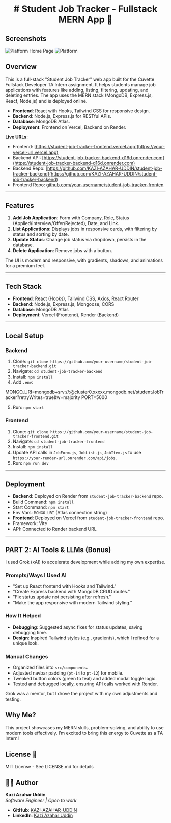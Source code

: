 ## <h1 align="center"># Student Job Tracker - Fullstack MERN App 🚀</h1>


## Screenshots

![Platform Home Page](/frontend/public/homepage.png)
![Platform ](/frontend/public/jobtracker.png)

## Overview
This is a full-stack "Student Job Tracker" web app built for the Cuvette Fullstack Developer TA Intern assignment. It helps students manage job applications with features like adding, listing, filtering, updating, and deleting entries. The app uses the MERN stack (MongoDB, Express.js, React, Node.js) and is deployed online.

- **Frontend**: React with Hooks, Tailwind CSS for responsive design.
- **Backend**: Node.js, Express.js for RESTful APIs.
- **Database**: MongoDB Atlas.
- **Deployment**: Frontend on Vercel, Backend on Render.

**Live URLs**:
- Frontend: [https://student-job-tracker-frontend.vercel.app](https://your-vercel-url.vercel.app)
- Backend API: [https://student-job-tracker-backend-d16d.onrender.com](https://student-job-tracker-backend-d16d.onrender.com)
- Backend Repo: [https://github.com/KAZI-AZAHAR-UDDIN/student-job-tracker-backend](https://github.com/KAZI-AZAHAR-UDDIN/student-job-tracker-backend)
- Frontend Repo: [github.com/your-username/student-job-tracker-fronten](https://github.com/your-username/student-job-tracker-backend)

---

## Features
1. **Add Job Application**: Form with Company, Role, Status (Applied/Interview/Offer/Rejected), Date, and Link.
2. **List Applications**: Displays jobs in responsive cards, with filtering by status and sorting by date.
3. **Update Status**: Change job status via dropdown, persists in the database.
4. **Delete Application**: Remove jobs with a button.

The UI is modern and responsive, with gradients, shadows, and animations for a premium feel.

---

## Tech Stack
- **Frontend**: React (Hooks), Tailwind CSS, Axios, React Router
- **Backend**: Node.js, Express.js, Mongoose, CORS
- **Database**: MongoDB Atlas
- **Deployment**: Vercel (Frontend), Render (Backend)

---

## Local Setup
### Backend
1. Clone: `git clone https://github.com/your-username/student-job-tracker-backend.git`
2. Navigate: `cd student-job-tracker-backend`
3. Install: `npm install`
4. Add `.env`:

MONGO_URI=mongodb+srv://<user>:<password>@cluster0.xxxxx.mongodb.net/studentJobTracker?retryWrites=true&w=majority
PORT=5000


5. Run: `npm start`

### Frontend
1. Clone: `git clone https://github.com/your-username/student-job-tracker-frontend.git`
2. Navigate: `cd student-job-tracker-frontend`
3. Install: `npm install`
4. Update API calls in `JobForm.js`, `JobList.js`, `JobItem.js` to use `https://your-render-url.onrender.com/api/jobs`.
5. Run: `npm run dev`

---

## Deployment
- **Backend**: Deployed on Render from `student-job-tracker-backend` repo.
- Build Command: `npm install`
- Start Command: `npm start`
- Env Vars: `MONGO_URI` (Atlas connection string)
- **Frontend**: Deployed on Vercel from `student-job-tracker-frontend` repo.
- Framework: Vite
- API: Connected to Render backend URL

---

## PART 2: AI Tools & LLMs (Bonus)
I used Grok (xAI) to accelerate development while adding my own expertise.

### Prompts/Ways I Used AI
- "Set up React frontend with Hooks and Tailwind."
- "Create Express backend with MongoDB CRUD routes."
- "Fix status update not persisting after refresh."
- "Make the app responsive with modern Tailwind styling."

### How It Helped
- **Debugging**: Suggested async fixes for status updates, saving debugging time.
- **Design**: Inspired Tailwind styles (e.g., gradients), which I refined for a unique look.

### Manual Changes
- Organized files into `src/components`.
- Adjusted navbar padding (`pt-14` to `pt-12`) for mobile.
- Tweaked button colors (green to teal) and added modal toggle logic.
- Tested and debugged locally, ensuring API calls worked with Render.

Grok was a mentor, but I drove the project with my own adjustments and testing.


## Why Me?
This project showcases my MERN skills, problem-solving, and ability to use modern tools effectively. I’m excited to bring this energy to Cuvette as a TA Intern!




## License 📄
MIT License - See LICENSE.md for details


## 👨‍💻 Author
**Kazi Azahar Uddin**  
*Software Engineer | Open to work*  

- **GitHub**: [KAZI-AZAHAR-UDDIN](https://github.com/KAZI-AZAHAR-UDDIN)  
- **LinkedIn**: [Kazi Azahar Uddin](https://www.linkedin.com/in/kazi-azahar-uddin-8b879b205/)  


